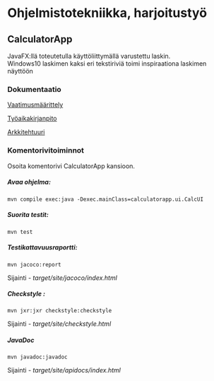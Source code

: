 # Ohjelmistotekniikka, harjoitustyö

## CalculatorApp

JavaFX:llä toteutetulla käyttöliittymällä varustettu laskin. </br>Windows10 laskimen kaksi eri tekstiriviä toimi inspiraationa laskimen näyttöön

### Dokumentaatio

[Vaatimusmäärittely](https://github.com/vexoo/ot-harjoitustyo/blob/master/CalculatorApp/dokumentaatio/vaatimusmaarittely.md)

[Työaikakirjanpito](https://github.com/vexoo/ot-harjoitustyo/blob/master/CalculatorApp/dokumentaatio/tyoaikakirjanpito.md)

[Arkkitehtuuri](https://github.com/vexoo/ot-harjoitustyo/blob/master/CalculatorApp/dokumentaatio/arkkitehtuuri.md)

### Komentorivitoiminnot

Osoita komentorivi CalculatorApp kansioon.<br/>
##### Avaa ohjelma:

```
mvn compile exec:java -Dexec.mainClass=calculatorapp.ui.CalcUI
```

##### Suorita testit:

```
mvn test
```

##### Testikattavuusraportti:
```
mvn jacoco:report
```
Sijainti - _target/site/jacoco/index.html_


##### Checkstyle :
```
mvn jxr:jxr checkstyle:checkstyle
```
Sijainti - _target/site/checkstyle.html_


##### JavaDoc

```
mvn javadoc:javadoc
```

Sijainti -  _target/site/apidocs/index.html_
